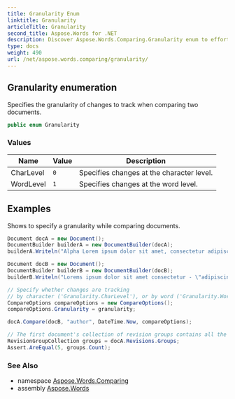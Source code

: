 ```yaml
---
title: Granularity Enum
linktitle: Granularity
articleTitle: Granularity
second_title: Aspose.Words for .NET
description: Discover Aspose.Words.Comparing.Granularity enum to effortlessly track document changes with precision. Enhance your document comparison today!
type: docs
weight: 490
url: /net/aspose.words.comparing/granularity/
---
```

## Granularity enumeration

Specifies the granularity of changes to track when comparing two documents.

```csharp
public enum Granularity
```

### Values

| Name | Value | Description |
| --- | --- | --- |
| CharLevel | `0` | Specifies changes at the character level. |
| WordLevel | `1` | Specifies changes at the word level. |

## Examples

Shows to specify a granularity while comparing documents.

```csharp
Document docA = new Document();
DocumentBuilder builderA = new DocumentBuilder(docA);
builderA.Writeln("Alpha Lorem ipsum dolor sit amet, consectetur adipiscing elit");

Document docB = new Document();
DocumentBuilder builderB = new DocumentBuilder(docB);
builderB.Writeln("Lorems ipsum dolor sit amet consectetur - \"adipiscing\" elit");

// Specify whether changes are tracking
// by character ('Granularity.CharLevel'), or by word ('Granularity.WordLevel').
CompareOptions compareOptions = new CompareOptions();
compareOptions.Granularity = granularity;

docA.Compare(docB, "author", DateTime.Now, compareOptions);

// The first document's collection of revision groups contains all the differences between documents.
RevisionGroupCollection groups = docA.Revisions.Groups;
Assert.AreEqual(5, groups.Count);
```

### See Also

* namespace [Aspose.Words.Comparing](../../aspose.words.comparing/)
* assembly [Aspose.Words](../../)
